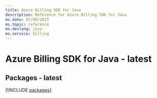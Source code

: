 ```yaml
---
title: Azure Billing SDK for Java
description: Reference for Azure Billing SDK for Java
ms.date: 07/09/2025
ms.topic: reference
ms.devlang: java
ms.service: billing
---
```

# Azure Billing SDK for Java - latest
## Packages - latest
[!INCLUDE [packages](billing-index.md)]